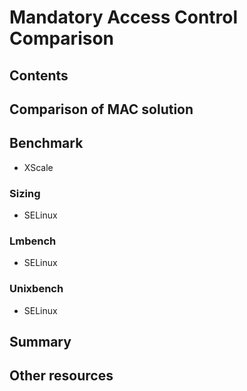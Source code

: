 # Mandatory Access Control Comparison
## Contents
## Comparison of MAC solution
## Benchmark
* XScale
### Sizing
* SELinux
### Lmbench
* SELinux
### Unixbench
* SELinux
## Summary
## Other resources
